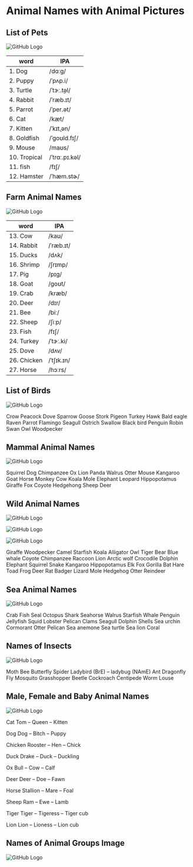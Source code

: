 # Animal Names with Animal Pictures

## List of Pets

![GitHub Logo](img/1_pets-vocabulary.jpg)

word | IPA
------------ | -------------
1. Dog | /dɑːɡ/
2. Puppy | /ˈpʌp.i/
3. Turtle |  /ˈtɝː.t̬əl/
4. Rabbit | /ˈræb.ɪt/
5. Parrot | /ˈper.ət/
6. Cat | /kæt/
7. Kitten | /ˈkɪt̬.ən/
8. Goldfish |   /ˈɡoʊld.fɪʃ/
9. Mouse |  /maʊs/
10. Tropical |   /ˈtrɑː.pɪ.kəl/ 
11. fish |  /fɪʃ/
12. Hamster |  /ˈhæm.stɚ/    

## Farm Animal Names

![GitHub Logo](img/2_Farm-animals-vocabulary.jpg)

word | IPA
------------ | -------------
13. Cow | /kaʊ/
14. Rabbit | /ˈræb.ɪt/
15. Ducks | /dʌk/
16. Shrimp | /ʃrɪmp/
17. Pig | /pɪɡ/
18. Goat | /ɡoʊt/
19. Crab | /kræb/
20. Deer | /dɪr/
21. Bee | /biː/
22. Sheep | /ʃiːp/
23. Fish | /fɪʃ/
24. Turkey | /ˈtɝː.ki/
25. Dove | /dʌv/
26. Chicken | /ˈtʃɪk.ɪn/
27. Horse | /hɔːrs/
  
## List of Birds

![GitHub Logo](img/3_bird-vocabulary.jpg)

Crow
Peacock
Dove
Sparrow
Goose
Stork
Pigeon
Turkey
Hawk
Bald eagle
Raven
Parrot
Flamingo
Seagull
Ostrich
Swallow
Black bird
Penguin
Robin
Swan
Owl
Woodpecker

## Mammal Animal Names 

![GitHub Logo](img/mammals-vocabulary.jpg)

Squirrel
Dog
Chimpanzee
Ox
Lion
Panda
Walrus
Otter
Mouse
Kangaroo
Goat
Horse
Monkey
Cow
Koala
Mole
Elephant
Leopard
Hippopotamus
Giraffe
Fox
Coyote
Hedgehong
Sheep
Deer

## Wild Animal Names

![GitHub Logo](img/Wild-animals-Vocabulary-2.jpg)

![GitHub Logo](img/wild-animals-vocabulary1.jpg)

![GitHub Logo](img/wild-animals-vocabulary.jpg)


Giraffe
Woodpecker
Camel
Starfish
Koala
Alligator
Owl
Tiger
Bear
Blue whale
Coyote
Chimpanzee
Raccoon
Lion
Arctic wolf
Crocodile
Dolphin
Elephant
Squirrel
Snake
Kangaroo
Hippopotamus
Elk
Fox
Gorilla
Bat
Hare
Toad
Frog
Deer
Rat
Badger
Lizard
Mole
Hedgehog
Otter
Reindeer

## Sea Animal Names

![GitHub Logo](img/sea-animals-vocabulary.jpg)

Crab
Fish
Seal
Octopus
Shark
Seahorse
Walrus
Starfish
Whale
Penguin
Jellyfish
Squid
Lobster
Pelican
Clams
Seagull
Dolphin
Shells
Sea urchin
Cormorant
Otter
Pelican
Sea anemone
Sea turtle
Sea lion
Coral

## Names of Insects

![GitHub Logo](img/Insects-vocabulary.jpg)

Moth
Bee
Butterfly
Spider
Ladybird (BrE) – ladybug (NAmE)
Ant
Dragonfly
Fly
Mosquito
Grasshopper
Beetle
Cockroach
Centipede
Worm
Louse

## Male, Female and Baby Animal Names

![GitHub Logo](img/Male-female-young-animals-Vocabulary.jpg)

Cat
Tom – Queen – Kitten

Dog
Dog – Bitch – Puppy

Chicken
Rooster – Hen – Chick

Duck
Drake – Duck – Duckling

Ox
Bull – Cow – Calf

Deer
Deer – Doe – Fawn

Horse
Stallion – Mare – Foal

Sheep
Ram – Ewe – Lamb

Tiger
Tiger – Tigeress – Tiger cub

Lion
Lion – Lioness – Lion cub

## Names of Animal Groups Image

![GitHub Logo](img/Collective-Nouns-For-Birds.jpg)





